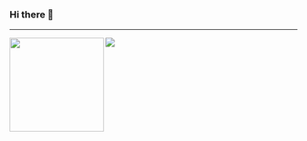 ### Hi there 👋

---
<div>
<img align="left" height="165px" src="https://github-readme-stats.vercel.app/api?username=tonytran97&show_icons=true&theme=vue-dark" />
<img align="left" src="https://github-readme-stats.vercel.app/api/top-langs/?username=tonytran97&layout=compact&theme=vue-dark" />
</div>

<!--
**tonytran97/tonytran97** is a ✨ _special_ ✨ repository because its `README.md` (this file) appears on your GitHub profile.

Here are some ideas to get you started:

- 🔭 I’m currently working on ...
- 🌱 I’m currently learning ...
- 👯 I’m looking to collaborate on ...
- 🤔 I’m looking for help with ...
- 💬 Ask me about ...
- 📫 How to reach me: ...
- 😄 Pronouns: ...
- ⚡ Fun fact: ...
-->
